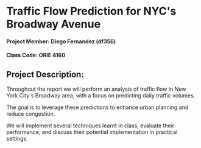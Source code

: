 # Traffic Flow Prediction for NYC's Broadway Avenue

#### Project Member: Diego Fernandez (df356)
#### Class Code: ORIE 4160

## Project Description:
Throughout the report we will perform an analysis of traffic flow in New York City's Broadway area, with a focus on predicting daily traffic volumes. 

The goal is to leverage these predictions to enhance urban planning and reduce congestion. 

We will implement several techniques learnt in class, evaluate their performance, and discuss their potential implementation in practical settings.
